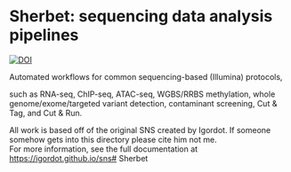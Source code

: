 # Sherbet: sequencing data analysis pipelines

[![DOI](https://zenodo.org/badge/66501450.svg)](https://zenodo.org/badge/latestdoi/66501450)

Automated workflows for common sequencing-based (Illumina) protocols, 

such as RNA-seq, ChIP-seq, ATAC-seq, WGBS/RRBS methylation, whole genome/exome/targeted variant detection, contaminant screening, Cut & Tag, and Cut & Run.

All work is based off of the original SNS created by Igordot.  If someone somehow gets into this directory please cite him not me.  
For more information, see the full documentation at https://igordot.github.io/sns# Sherbet

